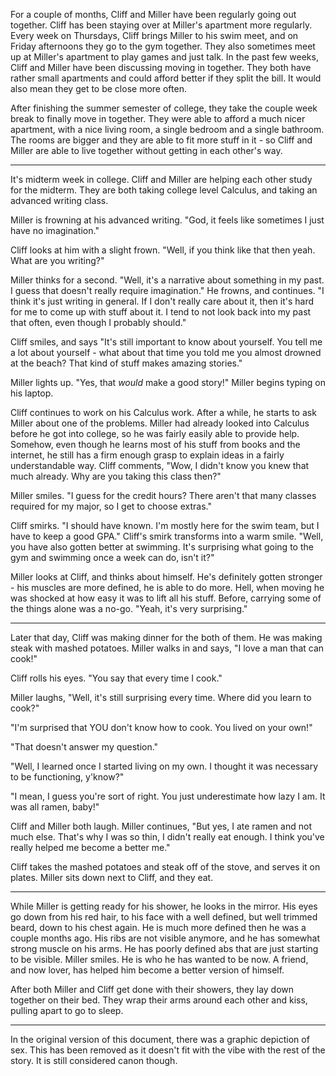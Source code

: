 For a couple of months, Cliff and Miller have been regularly going out together. Cliff has been staying over at Miller's apartment more regularly.
Every week on Thursdays, Cliff brings Miller to his swim meet, and on Friday afternoons they go to the gym together. They also sometimes meet up at
Miller's apartment to play games and just talk. In the past few weeks, Cliff and Miller have been discussing moving in together. They both have
rather small apartments and could afford better if they split the bill. It would also mean they get to be close more often. 

After finishing the summer semester of college, they take the couple week break to finally move in together. They were able to afford a much nicer
apartment, with a nice living room, a single bedroom and a single bathroom. The rooms are bigger and they are able to fit more stuff in it - so
Cliff and Miller are able to live together without getting in each other's way. 

---

It's midterm week in college. Cliff and Miller are helping each other study for the midterm. They are both taking college level Calculus, 
and taking an advanced writing class. 

Miller is frowning at his advanced writing. "God, it feels like sometimes I just have no imagination."

Cliff looks at him with a slight frown. "Well, if you think like that then yeah. What are you writing?"

Miller thinks for a second. "Well, it's a narrative about something in my past. I guess that doesn't really require imagination."
He frowns, and continues. "I think it's just writing in general. If I don't really care about it, then it's hard for me to come
up with stuff about it. I tend to not look back into my past that often, even though I probably should."

Cliff smiles, and says "It's still important to know about yourself. You tell me a lot about yourself - what about that time
you told me you almost drowned at the beach? That kind of stuff makes amazing stories." 

Miller lights up. "Yes, that _would_ make a good story!" Miller begins typing on his laptop. 

Cliff continues to work on his Calculus work. After a while, he starts to ask Miller about one of the problems. Miller had already looked into 
Calculus before he got into college, so he was fairly easily able to provide help. Somehow, even though he learns most of his stuff from books
and the internet, he still has a firm enough grasp to explain ideas in a fairly understandable way. Cliff comments, "Wow, I didn't know you knew
that much already. Why are you taking this class then?"

Miller smiles. "I guess for the credit hours? There aren't that many classes required for my major, so I get to choose extras."

Cliff smirks. "I should have known. I'm mostly here for the swim team, but I have to keep a good GPA." Cliff's smirk transforms into a warm smile. 
"Well, you have also gotten better at swimming. It's surprising what going to the gym and swimming once a week can do, isn't it?"

Miller looks at Cliff, and thinks about himself. He's definitely gotten stronger - his muscles are more defined, he is able to do more. Hell, when
moving he was shocked at how easy it was to lift all his stuff. Before, carrying some of the things alone was a no-go. "Yeah, it's very surprising."

--- 

Later that day, Cliff was making dinner for the both of them. He was making steak with mashed potatoes. Miller walks in and says, "I love a man that
can cook!"

Cliff rolls his eyes. "You say that every time I cook."

Miller laughs, "Well, it's still surprising every time. Where did you learn to cook?"

"I'm surprised that YOU don't know how to cook. You lived on your own!"

"That doesn't answer my question."

"Well, I learned once I started living on my own. I thought it was necessary to be functioning, y'know?"

"I mean, I guess you're sort of right. You just underestimate how lazy I am. It was all ramen, baby!"

Cliff and Miller both laugh. Miller continues, "But yes, I ate ramen and not much else. That's why I was so thin, I didn't really eat enough.
I think you've really helped me become a better me."

Cliff takes the mashed potatoes and steak off of the stove, and serves it on plates. Miller sits down next to Cliff, and they eat. 

---

While Miller is getting ready for his shower, he looks in the mirror. His eyes go down from his red hair, to his face with a well defined, but well trimmed beard,
down to his chest again. He is much more defined then he was a couple months ago. His ribs are not visible anymore, and he has somewhat strong muscle on his arms.
He has poorly defined abs that are just starting to be visible. Miller smiles. He is who he has wanted to be now. A friend, and now lover, has helped him become 
a better version of himself.

After both Miller and Cliff get done with their showers, they lay down together on their bed. They wrap their arms around each other and kiss, pulling apart to go to sleep.

---

In the original version of this document, there was a graphic depiction of sex. This has been removed as it doesn't fit with the vibe with the rest of the 
story. It is still considered canon though.
